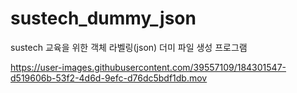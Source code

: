 # sustech_dummy_json

sustech 교육을 위한 객체 라벨링(json) 더미 파일 생성 프로그램


https://user-images.githubusercontent.com/39557109/184301547-d519606b-53f2-4d6d-9efc-d76dc5bdf1db.mov
